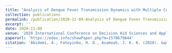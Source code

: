```yaml
---
title: "Analysis of Dengue Fever Transmission Dynamics with Multiple Controls: A Mathematical Approach"
collection: publications
permalink: /publication/2020-11-09-Analysis of Dengue Fever Transmission Dynamics with Multiple Controls: A Mathematical Approach
excerpt: ''
date: 2020-11-09
venue: '2020 International Conference on Decision Aid Sciences and Application (DASA)'
paperurl: 'https://edas.info/showPaper.php?m=1570679844'
citation: 'Abidemi, A., Fatoyinbo, H. O., Asamoah, J. K. K. (2020). &quot;Analysis of Dengue Fever Transmission Dynamics with Multiple Controls: A Mathematical Approach&quot; <i>IEEE Xplore</i>'
---
```



